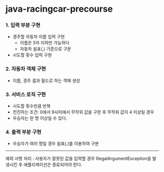 # java-racingcar-precourse

### 1. 입력 부분 구현
  * 경주할 자동차 이름 입력 구현
    * 이름은 5자 이하만 가능하다
    * 자동차 쉼표(,) 기준으로 구분
  * 시도할 횟수 입력 구현

### 2. 자동차 객체 구현
  * 이름, 경주 결과 필드로 하는 객체 생성

### 3. 서비스 로직 구현
  * 시도할 횟수만큼 반복
  * 전진하는 조건: 0에서 9사이에서 무작위 값을 구한 후 무작위 값이 4 이상일 경우
  * 우승자는 한 명 이상일 수 있다.

### 4. 출력 부분 구현
  * 우승자가 여러 명일 경우 쉼표(,)를 이용하여 구분

***

예외 사항 처리 : 사용자가 잘못된 값을 입력할 경우 IllegalArgumentException을 발생시킨 후 애플리케이션은 종료되어야 한다.
